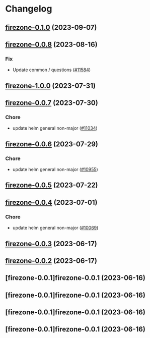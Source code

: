 # Changelog



## [firezone-0.1.0](https://github.com/truecharts/charts/compare/firezone-0.0.8...firezone-0.1.0) (2023-09-07)




## [firezone-0.0.8](https://github.com/truecharts/charts/compare/firezone-1.0.0...firezone-0.0.8) (2023-08-16)

### Fix

- Update common / questions ([#11584](https://github.com/truecharts/charts/issues/11584))
  
  



## [firezone-1.0.0](https://github.com/truecharts/charts/compare/firezone-0.0.7...firezone-1.0.0) (2023-07-31)




## [firezone-0.0.7](https://github.com/truecharts/charts/compare/firezone-0.0.6...firezone-0.0.7) (2023-07-30)

### Chore

- update helm general non-major ([#11034](https://github.com/truecharts/charts/issues/11034))
  
  


## [firezone-0.0.6](https://github.com/truecharts/charts/compare/firezone-0.0.5...firezone-0.0.6) (2023-07-29)

### Chore

- update helm general non-major ([#10955](https://github.com/truecharts/charts/issues/10955))
  
  


## [firezone-0.0.5](https://github.com/truecharts/charts/compare/firezone-0.0.4...firezone-0.0.5) (2023-07-22)




## [firezone-0.0.4](https://github.com/truecharts/charts/compare/firezone-0.0.3...firezone-0.0.4) (2023-07-01)

### Chore

- update helm general non-major ([#10069](https://github.com/truecharts/charts/issues/10069))
  
  


## [firezone-0.0.3](https://github.com/truecharts/charts/compare/firezone-0.0.2...firezone-0.0.3) (2023-06-17)




## [firezone-0.0.2](https://github.com/truecharts/charts/compare/firezone-0.0.1...firezone-0.0.2) (2023-06-17)




## [firezone-0.0.1]firezone-0.0.1 (2023-06-16)




## [firezone-0.0.1]firezone-0.0.1 (2023-06-16)




## [firezone-0.0.1]firezone-0.0.1 (2023-06-16)




## [firezone-0.0.1]firezone-0.0.1 (2023-06-16)

